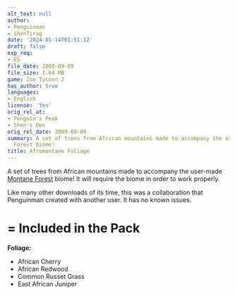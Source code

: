 ```yaml
---
alt_text: null
author:
- Penguinman
- ShenTirag
date: '2024-01-14T01:51:12'
draft: false
exp_req:
- ES
file_date: 2009-09-09
file_size: 1.64 MB
game: Zoo Tycoon 2
has_author: true
languages:
- English
license: 'Yes'
orig_rel_at:
- Penguin's Peak
- Shen's Den
orig_rel_date: 2009-09-09
summary: A set of trees from African mountains made to accompany the user-made Montane
  Forest biome!
title: Afromontane Foliage
---
```

A set of trees from African mountains made to accompany the user-made [Montane Forest](<https://www.zooberry.org/mods/zt2/biomes/montane-forest/>) biome! It will require the biome in order to work properly.

Like many other downloads of its time, this was a collaboration that Penguinman created with another user. It has no known issues.

=
Included in the Pack
=

**Foliage:**
- African Cherry
- African Redwood
- Common Russet Grass
- East African Juniper